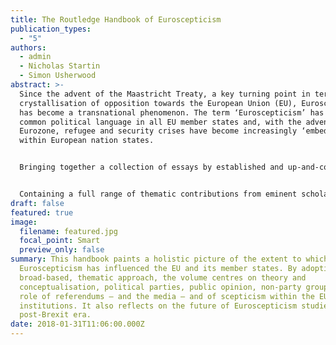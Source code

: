 ```yaml
---
title: The Routledge Handbook of Euroscepticism
publication_types:
  - "5"
authors:
  - admin
  - Nicholas Startin
  - Simon Usherwood
abstract: >-
  Since the advent of the Maastricht Treaty, a key turning point in terms of the
  crystallisation of opposition towards the European Union (EU), Euroscepticism
  has become a transnational phenomenon. The term ‘Euroscepticism’ has become
  common political language in all EU member states and, with the advent of the
  Eurozone, refugee and security crises have become increasingly ‘embedded’
  within European nation states.


  Bringing together a collection of essays by established and up-and-coming authors in the field, this handbook paints a fuller, more holistic picture of the extent to which the Eurosceptic debate has influenced the EU and its member states. Crucially, it also focuses on what the consequences of this development are likely to be for the future direction of the European project. By adopting a broad-based, thematic approach, the volume centres on theory and conceptualisation, political parties, public opinion, non-party groups, the role of referendums – and the media – and of scepticism within the EU institutions. It also reflects on the future of Euroscepticism studies following the United Kingdom’s vote to leave the EU.


  Containing a full range of thematic contributions from eminent scholars in the field, The Routledge Handbook of Euroscepticism is a definitive frame of reference for academics, practitioners and those with an interest in the debate about the EU, and more broadly for students of European Studies, EU and European Politics.
draft: false
featured: true
image:
  filename: featured.jpg
  focal_point: Smart
  preview_only: false
summary: This handbook paints a holistic picture of the extent to which
  Euroscepticism has influenced the EU and its member states. By adopting a
  broad-based, thematic approach, the volume centres on theory and
  conceptualisation, political parties, public opinion, non-party groups, the
  role of referendums – and the media – and of scepticism within the EU
  institutions. It also reflects on the future of Euroscepticism studies in a
  post-Brexit era.
date: 2018-01-31T11:06:00.000Z
---
```

